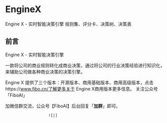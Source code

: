 # EngineX
 Engine X - 实时智能决策引擎  规则集、评分卡、决策树、决策表
## 前言

 Engine X - 实时智能决策引擎

​	一款将公司的商业规则转化成商业决策，通过将公司的行业决策经验进行知识化，来辅助公司做各种商业决策的决策引擎。

 Engine X 提供了三个版本：开源版本、商用基础版本、商用高级版本，点击https://www.fibo.cn/了解更多关于 Engine X商用版本更多信息。
 关注公众号「FiboAI」
 
 加微信群交流，公众号【FiboAI】后台回复「**加群**」即可。
 
                       ![|]
